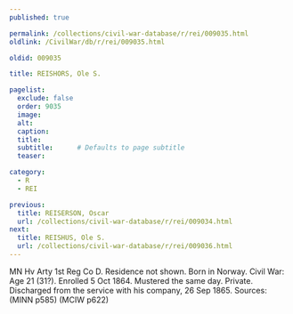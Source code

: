 ```yaml
---
published: true

permalink: /collections/civil-war-database/r/rei/009035.html
oldlink: /CivilWar/db/r/rei/009035.html

oldid: 009035

title: REISHORS, Ole S.

pagelist:
  exclude: false
  order: 9035
  image: 
  alt:
  caption:
  title:
  subtitle:      # Defaults to page subtitle
  teaser:

category: 
  - R 
  - REI

previous:
  title: REISERSON, Oscar
  url: /collections/civil-war-database/r/rei/009034.html  
next:
  title: REISHUS, Ole S.
  url: /collections/civil-war-database/r/rei/009036.html   
---
```

MN Hv Arty 1st Reg Co D. Residence not shown. Born in Norway. Civil War: Age 21 (31?). Enrolled 5 Oct 1864. Mustered the same day. Private. Discharged from the service with his company, 26 Sep 1865. Sources: (MINN p585) (MCIW p622)